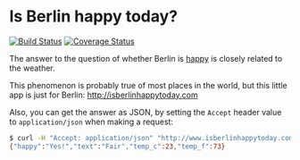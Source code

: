 # Is Berlin happy today?

[![Build Status](https://travis-ci.org/jdennes/isberlinhappy.png?branch=master)](https://travis-ci.org/jdennes/isberlinhappy) [![Coverage Status](https://coveralls.io/repos/jdennes/isberlinhappy/badge.png?branch=master)](https://coveralls.io/r/jdennes/isberlinhappy)

The answer to the question of whether Berlin is [happy](http://whenyouliveinberlin.tumblr.com/post/44138613156/when-its-sunny-for-more-than-5-minutes) is closely related to the weather.

This phenomenon is probably true of most places in the world, but this little app is just for Berlin: http://isberlinhappytoday.com

Also, you can get the answer as JSON, by setting the `Accept` header value to `application/json` when making a request:

```sh
$ curl -H "Accept: application/json" "http://www.isberlinhappytoday.com"
{"happy":"Yes!","text":"Fair","temp_c":23,"temp_f":73}
```
